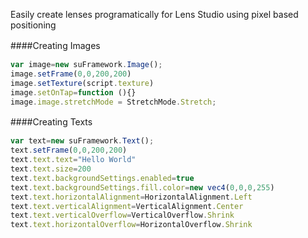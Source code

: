 Easily create lenses programatically for Lens Studio using pixel based positioning

####Creating Images　

```javascript
var image=new suFramework.Image();
image.setFrame(0,0,200,200)
image.setTexture(script.texture)
image.setOnTap=function (){}
image.image.stretchMode = StretchMode.Stretch; 
```



####Creating Texts　

```javascript
var text=new suFramework.Text();
text.setFrame(0,0,200,200)    
text.text.text="Hello World"
text.text.size=200
text.text.backgroundSettings.enabled=true
text.text.backgroundSettings.fill.color=new vec4(0,0,0,255)    
text.text.horizontalAlignment=HorizontalAlignment.Left
text.text.verticalAlignment=VerticalAlignment.Center
text.text.verticalOverflow=VerticalOverflow.Shrink
text.text.horizontalOverflow=HorizontalOverflow.Shrink    
```
